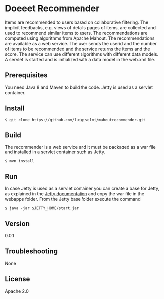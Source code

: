 Doeeet Recommender
==================
Items are recommended to users based on collaborative filtering. The implicit feedbacks, e.g. views of details pages of items, are collected and used to recommend
similar items to users. The recommendations are computed using algorithms from Apache Mahout. The recommendations are available as a web service. The user sends the userid and the number of items to be recommended and the service returns the items and the score. The service can use different algorithms with different data models. A servlet is started and is initialized with a data model in the web.xml file.

## Prerequisites 
You need Java 8 and Maven to build the code. Jetty is used as a servlet container.

## Install
    
    $ git clone https://github.com/luigiselmi/mahoutrecommender.git

## Build
The recommender is a web service and it must be packaged as a war file and installed in a servlet container such as Jetty.
    
    $ mvn install

## Run
In case Jetty is used as a servlet container you can create a base for Jetty, as explained in the [Jetty documentation](https://www.eclipse.org/jetty/documentation/current/quickstart-running-jetty.html) and copy the war file in the webapps folder. From the Jetty base folder execute the command

    $ java -jar $JETTY_HOME/start.jar
    
## Version
0.0.1
## Troubleshooting
None
## License
Apache 2.0